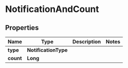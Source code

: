 

# NotificationAndCount


## Properties

| Name | Type | Description | Notes |
|------------ | ------------- | ------------- | -------------|
|**type** | **NotificationType** |  |  |
|**count** | **Long** |  |  |



